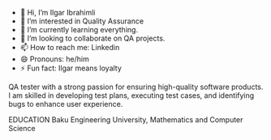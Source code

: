 - 👋 Hi, I’m Ilgar Ibrahimli
- 👀 I’m interested in Quality Assurance
- 🌱 I’m currently learning everything.
- 💞️ I’m looking to collaborate on QA projects.
- 📫 How to reach me: Linkedin
- 😄 Pronouns: he/him
- ⚡ Fun fact: Ilgar means loyalty

 QA tester with a strong passion for ensuring high-quality software products. I am skilled in developing test plans, executing test cases, and identifying bugs to enhance user experience.

EDUCATION
Baku Engineering University,
Mathematics and Computer Science

